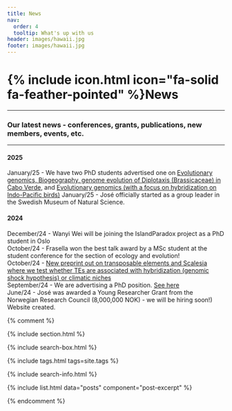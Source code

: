 ```yaml
---
title: News
nav:
  order: 4
  tooltip: What's up with us
header: images/hawaii.jpg
footer: images/hawaii.jpg
---
```


# {% include icon.html icon="fa-solid fa-feather-pointed" %}News

---

### Our latest news - conferences, grants, publications, new members, events, etc.

---
#### 2025
January/25 - We have two PhD students advertised one on [Evolutionary genomics, Biogeography, genome evolution of Diplotaxis (Brassicaceae) in Cabo Verde](https://recruit.visma.com/spa/public/apply?guidAssignment=ea9a5a9a-dd7a-4722-89eb-faa90b8c94a7&description=True), and [Evolutionary genomics (with a focus on hybridization on Indo-Pacific birds)](https://recruit.visma.com/spa/public/apply?guidAssignment=96837826-746d-4e8c-844d-22f2d2ef7bf4&description=True)
January/25 - José officially started as a group leader in the Swedish Museum of Natural Science.

#### 2024
December/24 - Wanyi Wei will be joining the IslandParadox project as a PhD student in Oslo<br>
October/24 - Frasella won the best talk award by a MSc student at the student conference for the section of ecology and evolution!<br>
October/24 - [New preprint out on transposable elements and Scalesia where we test whether TEs are associated with hybridization (genomic shock hypothesis) or climatic niches](https://www.biorxiv.org/content/10.1101/2024.09.30.614436v1.full.pdf+html)<br>
September/24 - We are advertising a PhD position. [See here](https://www.jobbnorge.no/en/available-jobs/job/268466/phd-research-fellow-in-evolutionary-genomics-and-island-biology)<br>
June/24 - José was awarded a Young Researcher Grant from the Norwegian Research Council (8,000,000 NOK) - we will be hiring soon!)<br>
Website created.

<!--- 
***Note to self*** - If I want to add imaegs and not keep just a list, I need to remove the {% comment %} {% endcomment %} sections. the arrow above and below, hide this comment.
-->

{% comment %}

{% include section.html %}

{% include search-box.html %}

{% include tags.html tags=site.tags %}

{% include search-info.html %}

{% include list.html data="posts" component="post-excerpt" %}

{% endcomment %}

